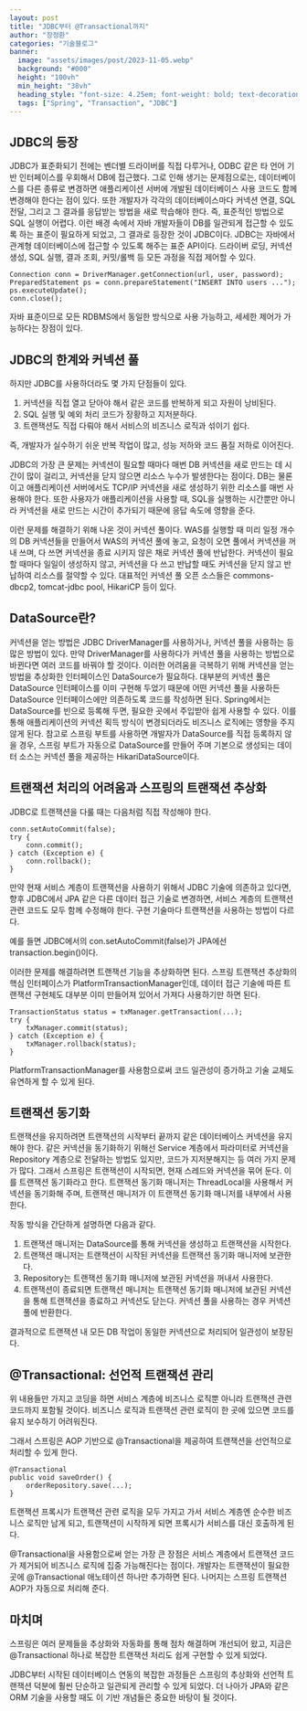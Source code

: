 ```yaml
---
layout: post  
title: "JDBC부터 @Transactional까지"
author: "장정환"
categories: "기술블로그"
banner:
  image: "assets/images/post/2023-11-05.webp"
  background: "#000"
  height: "100vh"
  min_height: "38vh"
  heading_style: "font-size: 4.25em; font-weight: bold; text-decoration: underline"
  tags: ["Spring", "Transaction", "JDBC"]
---
```



## JDBC의 등장

JDBC가 표준화되기 전에는 벤더별 드라이버를 직접 다루거나, ODBC 같은 타 언어 기반 인터페이스를 우회해서 DB에 접근했다.
그로 인해 생기는 문제점으로는, 데이터베이스를 다른 종류로 변경하면 애플리케이션 서버에 개발된 데이터베이스 사용 코드도 함께 변경해야 한다는 점이 있다. 또한 개발자가 각각의 데이터베이스마다 커넥션 연결, SQL 전달, 그리고 그 결과를 응답받는 방법을 새로 학습해야 한다. 즉, 표준적인 방법으로 SQL 실행이 어렵다.
이런 배경 속에서 자바 개발자들이 DB를 일관되게 접근할 수 있도록 하는 표준이 필요하게 되었고, 그 결과로 등장한 것이 JDBC이다.
JDBC는 자바에서 관계형 데이터베이스에 접근할 수 있도록 해주는 표준 API이다. 드라이버 로딩, 커넥션 생성, SQL 실행, 결과 조회, 커밋/롤백 등 모든 과정을 직접 제어할 수 있다.

```
Connection conn = DriverManager.getConnection(url, user, password);
PreparedStatement ps = conn.prepareStatement("INSERT INTO users ...");
ps.executeUpdate();
conn.close();
```

자바 표준이므로 모든 RDBMS에서 동일한 방식으로 사용 가능하고, 세세한 제어가 가능하다는 장점이 있다.

## JDBC의 한계와 커넥션 풀

하지만 JDBC를 사용하더라도 몇 가지 단점들이 있다.

1. 커넥션을 직접 열고 닫아야 해서 같은 코드를 반복하게 되고 자원이 낭비된다.
2. SQL 실행 및 예외 처리 코드가 장황하고 지저분하다.
3. 트랜잭션도 직접 다뤄야 해서 서비스의 비즈니스 로직과 섞이기 쉽다.

즉, 개발자가 실수하기 쉬운 반복 작업이 많고, 성능 저하와 코드 품질 저하로 이어진다.

JDBC의 가장 큰 문제는 커넥션이 필요할 때마다 매번 DB 커넥션을 새로 만드는 데 시간이 많이 걸리고, 커넥션을 닫지 않으면 리소스 누수가 발생한다는 점이다. DB는 물론이고 애플리케이션 서버에서도 TCP/IP 커넥션을 새로 생성하기 위한 리소스를 매번 사용해야 한다. 또한 사용자가 애플리케이션을 사용할 때, SQL을 실행하는 시간뿐만 아니라 커넥션을 새로 만드는 시간이 추가되기 때문에 응답 속도에 영향을 준다.

이런 문제를 해결하기 위해 나온 것이 커넥션 풀이다. WAS를 실행할 때 미리 일정 개수의 DB 커넥션들을 만들어서 WAS의 커넥션 풀에 놓고, 요청이 오면 풀에서 커넥션을 꺼내 쓰며, 다 쓰면 커넥션을 종료 시키지 않은 채로 커넥션 풀에 반납한다. 커넥션이 필요할 때마다 일일이 생성하지 않고, 커넥션을 다 쓰고 반납할 때도 커넥션을 닫지 않고 반납하여 리소스를 절약할 수 있다.
대표적인 커넥션 풀 오픈 소스들은 commons-dbcp2, tomcat-jdbc pool, HikariCP 등이 있다.

## DataSource란?

커넥션을 얻는 방법은 JDBC DriverManager를 사용하거나, 커넥션 풀을 사용하는 등 많은 방법이 있다. 만약 DriverManager를 사용하다가 커넥션 풀을 사용하는 방법으로 바뀐다면 여러 코드를 바꿔야 할 것이다. 이러한 어려움을 극복하기 위해 커넥션을 얻는 방법을 추상화한 인터페이스인 DataSource가 필요하다. 대부분의 커넥션 풀은 DataSource 인터페이스를 이미 구현해 두었기 때문에 어떤 커넥션 풀을 사용하든 DataSource 인터페이스에만 의존하도록 코드를 작성하면 된다. Spring에서는 DataSource를 빈으로 등록해 두면, 필요한 곳에서 주입받아 쉽게 사용할 수 있다. 이를 통해 애플리케이션의 커넥션 획득 방식이 변경되더라도 비즈니스 로직에는 영향을 주지 않게 된다. 참고로 스프링 부트를 사용하면 개발자가 DataSource를 직접 등록하지 않을 경우, 스프링 부트가 자동으로 DataSource를 만들어 주며 기본으로 생성되는 데이터 소스는 커넥션 풀을 제공하는 HikariDataSource이다.

## 트랜잭션 처리의 어려움과 스프링의 트랜잭션 추상화

JDBC로 트랜잭션을 다룰 때는 다음처럼 직접 작성해야 한다.

```
conn.setAutoCommit(false);
try {
    conn.commit();
} catch (Exception e) {
    conn.rollback();
}
```

만약 현재 서비스 계층이 트랜잭션을 사용하기 위해서 JDBC 기술에 의존하고 있다면, 향후 JDBC에서 JPA 같은 다른 데이터 접근 기술로 변경하면, 서비스 계층의 트랜잭션 관련 코드도 모두 함께 수정해야 한다. 구현 기술마다 트랜잭션을 사용하는 방법이 다르다.

예를 들면
JDBC에서의 con.setAutoCommit(false)가
JPA에선 transaction.begin()이다.

이러한 문제를 해결하려면 트랜잭션 기능을 추상화하면 된다. 스프링 트랜잭션 추상화의 핵심 인터페이스가 PlatformTransactionManager인데, 데이터 접근 기술에 따른 트랜잭션 구현체도 대부분 이미 만들어져 있어서 가져다 사용하기만 하면 된다.

```
TransactionStatus status = txManager.getTransaction(...);
try {
    txManager.commit(status);
} catch (Exception e) {
    txManager.rollback(status);
}
```

PlatformTransactionManager를 사용함으로써 코드 일관성이 증가하고 기술 교체도 유연하게 할 수 있게 된다.

## 트랜잭션 동기화

트랜잭션을 유지하려면 트랜잭션의 시작부터 끝까지 같은 데이터베이스 커넥션을 유지해야 한다. 같은 커넥션을 동기화하기 위해선 Service 계층에서 파라미터로 커넥션을 Repository 계층으로 전달하는 방법도 있지만, 코드가 지저분해지는 등 여러 가지 문제가 많다.
그래서 스프링은 트랜잭션이 시작되면, 현재 스레드와 커넥션을 묶어 둔다. 이를 트랜잭션 동기화라고 한다. 트랜잭션 동기화 매니저는 ThreadLocal을 사용해서 커넥션을 동기화해 주며, 트랜잭션 매니저가 이 트랜잭션 동기화 매니저를 내부에서 사용한다.

작동 방식을 간단하게 설명하면 다음과 같다.

1. 트랜잭션 매니저는 DataSource를 통해 커넥션을 생성하고 트랜잭션을 시작한다.
2. 트랜잭션 매니저는 트랜잭션이 시작된 커넥션을 트랜잭션 동기화 매니저에 보관한다.
3. Repository는 트랜잭션 동기화 매니저에 보관된 커넥션을 꺼내서 사용한다.
4. 트랜잭션이 종료되면 트랜잭션 매니저는 트랜잭션 동기화 매니저에 보관된 커넥션을 통해 트랜잭션을 종료하고 커넥션도 닫는다. 커넥션 풀을 사용하는 경우 커넥션 풀에 반환한다.

결과적으로 트랜잭션 내 모든 DB 작업이 동일한 커넥션으로 처리되어 일관성이 보장된다.

## @Transactional: 선언적 트랜잭션 관리

위 내용들만 가지고 코딩을 하면 서비스 계층에 비즈니스 로직뿐 아니라 트랜잭션 관련 코드까지 포함될 것이다. 비즈니스 로직과 트랜잭션 관련 로직이 한 곳에 있으면 코드를 유지 보수하기 어려워진다.

그래서 스프링은 AOP 기반으로 @Transactional을 제공하여 트랜잭션을 선언적으로 처리할 수 있게 한다.

```
@Transactional
public void saveOrder() {
    orderRepository.save(...);
}
```

트랜잭션 프록시가 트랜잭션 관련 로직을 모두 가지고 가서 서비스 계층엔 순수한 비즈니스 로직만 남게 되고, 트랜잭션이 시작하게 되면 프록시가 서비스를 대신 호출하게 된다.

@Transactional을 사용함으로써 얻는 가장 큰 장점은 서비스 계층에서 트랜잭션 코드가 제거되어 비즈니스 로직에 집중 가능해진다는 점이다. 개발자는 트랜잭션이 필요한 곳에 @Transactional 애노테이션 하나만 추가하면 된다. 나머지는 스프링 트랜잭션 AOP가 자동으로 처리해 준다.

## 마치며

스프링은 여러 문제들을 추상화와 자동화를 통해 점차 해결하며 개선되어 왔고, 지금은 @Transactional 하나로 복잡한 트랜잭션 처리도 쉽게 구현할 수 있게 되었다.

JDBC부터 시작된 데이터베이스 연동의 복잡한 과정들은 스프링의 추상화와 선언적 트랜잭션 덕분에 훨씬 단순하고 일관되게 관리할 수 있게 되었다. 더 나아가 JPA와 같은 ORM 기술을 사용할 때도 이 기반 개념들은 중요한 바탕이 될 것이다.
